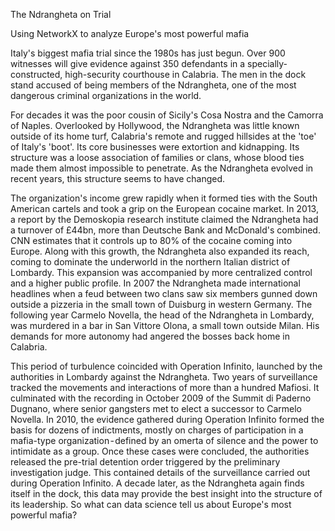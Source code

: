 The Ndrangheta on Trial

Using NetworkX to analyze Europe's most powerful mafia

Italy's biggest mafia trial since the 1980s has just begun. Over 900 witnesses will give evidence against 350 defendants in a specially-constructed, high-security courthouse in Calabria. The men in the dock stand accused of being members of the Ndrangheta, one of the most dangerous criminal organizations in the world. 

For decades it was the poor cousin of Sicily's Cosa Nostra and the Camorra of Naples. Overlooked by Hollywood, the Ndrangheta was little known outside of its home turf, Calabria's remote and rugged hillsides at the 'toe' of Italy's 'boot'. Its core businesses were extortion and kidnapping. Its structure was a loose association of families or clans, whose blood ties made them almost impossible to penetrate.
As the Ndrangheta evolved in recent years, this structure seems to have changed. 

The organization's income grew rapidly when it formed ties with the South American cartels and took a grip on the European cocaine market. In 2013, a report by the Demoskopia research institute claimed the Ndrangheta had a turnover of £44bn, more than Deutsche Bank and McDonald's combined. CNN estimates that it controls up to 80% of the cocaine coming into Europe. Along with this growth, the Ndrangheta also expanded its reach, coming to dominate the underworld in the northern Italian district of Lombardy. This expansion was accompanied by more centralized control and a higher public profile.
In 2007 the Ndrangheta made international headlines when a feud between two clans saw six members gunned down outside a pizzeria in the small town of Duisburg in western Germany. The following year Carmelo Novella, the head of the Ndrangheta in Lombardy, was murdered in a bar in San Vittore Olona, a small town outside Milan. His demands for more autonomy had angered the bosses back home in Calabria.

This period of turbulence coincided with Operation Infinito, launched by the authorities in Lombardy against the Ndrangheta. Two years of surveillance tracked the movements and interactions of more than a hundred Mafiosi. It culminated with the recording in October 2009 of the Summit di Paderno Dugnano, where senior gangsters met to elect a successor to Carmelo Novella. In 2010, the evidence gathered during Operation Infinito formed the basis for dozens of indictments, mostly on charges of participation in a mafia-type organization - defined by an omerta of silence and the power to intimidate as a group.
Once these cases were concluded, the authorities released the pre-trial detention order triggered by the preliminary investigation judge. This contained details of the surveillance carried out during Operation Infinito. A decade later, as the Ndrangheta again finds itself in the dock, this data may provide the best insight into the structure of its leadership. So what can data science tell us about Europe's most powerful mafia?
